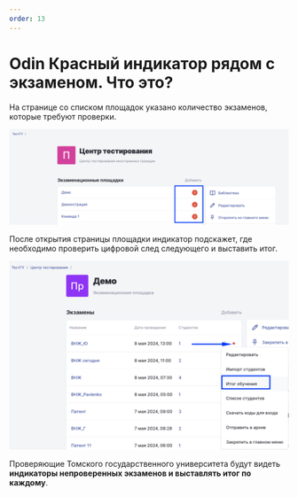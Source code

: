 ```yaml
---
order: 13
---
```


# Odin Красный индикатор рядом с экзаменом. Что это?

На странице со списком площадок указано количество экзаменов, которые требуют проверки.

![](<../.gitbook/assets/image (179).png>)

После открытия страницы площадки индикатор подскажет, где необходимо проверить цифровой след следующего и выставить итог.

![](<../.gitbook/assets/image (180).png>)

Проверяющие  Томского государственного университета будут видеть **индикаторы непроверенных экзаменов и выставлять итог по каждому**.